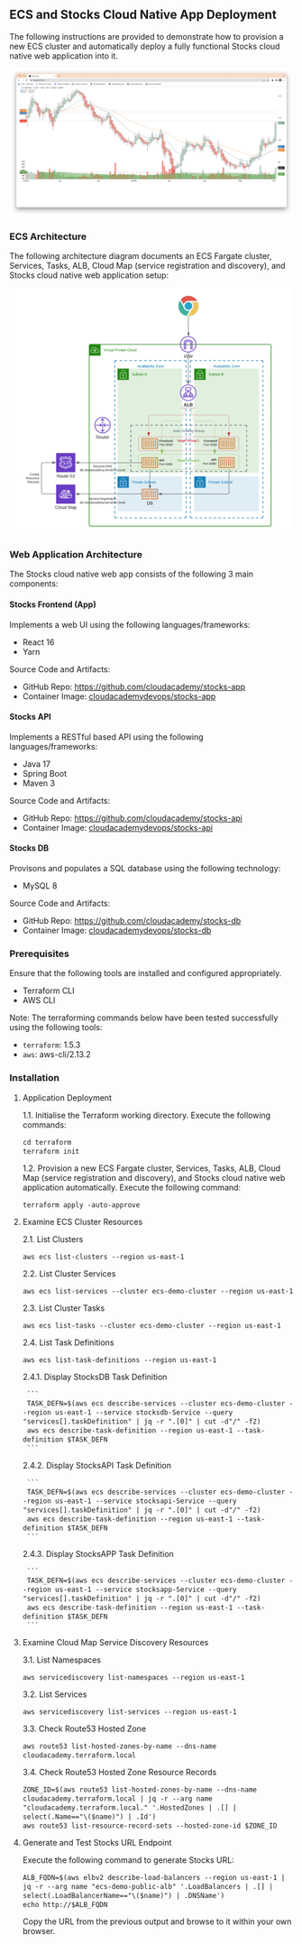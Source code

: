 ## ECS and Stocks Cloud Native App Deployment
The following instructions are provided to demonstrate how to provision a new ECS cluster and automatically deploy a fully functional Stocks cloud native web application into it.

![Stocks App](/docs/stocks.png)

### ECS Architecture
The following architecture diagram documents an ECS Fargate cluster, Services, Tasks, ALB, Cloud Map (service registration and discovery), and Stocks cloud native web application setup:

![Stocks App](/docs/ecs-stocks.png)

### Web Application Architecture
The Stocks cloud native web app consists of the following 3 main components:

#### Stocks Frontend (App)

Implements a web UI using the following languages/frameworks:

- React 16
- Yarn

Source Code and Artifacts:

- GitHub Repo: https://github.com/cloudacademy/stocks-app
- Container Image: [cloudacademydevops/stocks-app](https://hub.docker.com/r/cloudacademydevops/stocks-app)

#### Stocks API

Implements a RESTful based API using the following languages/frameworks:

- Java 17
- Spring Boot
- Maven 3

Source Code and Artifacts:

- GitHub Repo: https://github.com/cloudacademy/stocks-api
- Container Image: [cloudacademydevops/stocks-api](https://hub.docker.com/r/cloudacademydevops/stocks-api)

#### Stocks DB

Provisons and populates a SQL database using the following technology:

- MySQL 8

Source Code and Artifacts:

- GitHub Repo: https://github.com/cloudacademy/stocks-db
- Container Image: [cloudacademydevops/stocks-db](https://hub.docker.com/r/cloudacademydevops/stocks-db)

### Prerequisites
Ensure that the following tools are installed and configured appropriately.

- Terraform CLI
- AWS CLI

Note: The terraforming commands below have been tested successfully using the following tools:

- `terraform`: 1.5.3
- `aws`: aws-cli/2.13.2

### Installation

1. Application Deployment

    1.1. Initialise the Terraform working directory. Execute the following commands:

    ```
    cd terraform
    terraform init
    ```

    1.2. Provision a new ECS Fargate cluster, Services, Tasks, ALB, Cloud Map (service registration and discovery), and Stocks cloud native web application automatically. Execute the following command:

    ```
    terraform apply -auto-approve
    ```

2. Examine ECS Cluster Resources

    2.1. List Clusters

    ```
    aws ecs list-clusters --region us-east-1
    ```

    2.2. List Cluster Services

    ```
    aws ecs list-services --cluster ecs-demo-cluster --region us-east-1
    ```

    2.3. List Cluster Tasks
    ```
    aws ecs list-tasks --cluster ecs-demo-cluster --region us-east-1
    ```

    2.4. List Task Definitions

    ```
    aws ecs list-task-definitions --region us-east-1
    ```

    2.4.1. Display StocksDB Task Definition 

        ```
        TASK_DEFN=$(aws ecs describe-services --cluster ecs-demo-cluster --region us-east-1 --service stocksdb-Service --query "services[].taskDefinition" | jq -r ".[0]" | cut -d"/" -f2)
        aws ecs describe-task-definition --region us-east-1 --task-definition $TASK_DEFN
        ```

    2.4.2. Display StocksAPI Task Definition 

        ```
        TASK_DEFN=$(aws ecs describe-services --cluster ecs-demo-cluster --region us-east-1 --service stocksapi-Service --query "services[].taskDefinition" | jq -r ".[0]" | cut -d"/" -f2)
        aws ecs describe-task-definition --region us-east-1 --task-definition $TASK_DEFN
        ```

    2.4.3. Display StocksAPP Task Definition 

        ```
        TASK_DEFN=$(aws ecs describe-services --cluster ecs-demo-cluster --region us-east-1 --service stocksapp-Service --query "services[].taskDefinition" | jq -r ".[0]" | cut -d"/" -f2)
        aws ecs describe-task-definition --region us-east-1 --task-definition $TASK_DEFN
        ```

3. Examine Cloud Map Service Discovery Resources

    3.1. List Namespaces

    ```
    aws servicediscovery list-namespaces --region us-east-1
    ```

    3.2. List Services

    ```
    aws servicediscovery list-services --region us-east-1
    ```

    3.3. Check Route53 Hosted Zone

    ```
    aws route53 list-hosted-zones-by-name --dns-name cloudacademy.terraform.local
    ```

    3.4. Check Route53 Hosted Zone Resource Records

    ```
    ZONE_ID=$(aws route53 list-hosted-zones-by-name --dns-name cloudacademy.terraform.local | jq -r --arg name "cloudacademy.terraform.local." '.HostedZones | .[] | select(.Name=="\($name)") | .Id')
    aws route53 list-resource-record-sets --hosted-zone-id $ZONE_ID
    ```

4. Generate and Test Stocks URL Endpoint

    Execute the following command to generate Stocks URL:

    ```
    ALB_FQDN=$(aws elbv2 describe-load-balancers --region us-east-1 | jq -r --arg name "ecs-demo-public-alb" '.LoadBalancers | .[] | select(.LoadBalancerName=="\($name)") | .DNSName')
    echo http://$ALB_FQDN
    ```

    Copy the URL from the previous output and browse to it within your own browser.